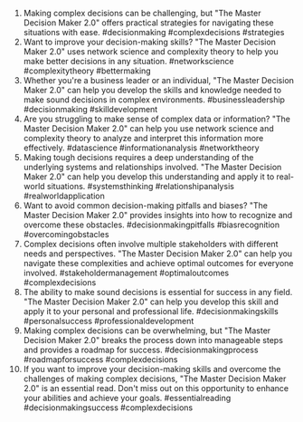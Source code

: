 1. Making complex decisions can be challenging, but "The Master Decision Maker 2.0" offers practical strategies for navigating these situations with ease. #decisionmaking #complexdecisions #strategies
2. Want to improve your decision-making skills? "The Master Decision Maker 2.0" uses network science and complexity theory to help you make better decisions in any situation. #networkscience #complexitytheory #bettermaking
3. Whether you're a business leader or an individual, "The Master Decision Maker 2.0" can help you develop the skills and knowledge needed to make sound decisions in complex environments. #businessleadership #decisionmaking #skilldevelopment
4. Are you struggling to make sense of complex data or information? "The Master Decision Maker 2.0" can help you use network science and complexity theory to analyze and interpret this information more effectively. #datascience #informationanalysis #networktheory
5. Making tough decisions requires a deep understanding of the underlying systems and relationships involved. "The Master Decision Maker 2.0" can help you develop this understanding and apply it to real-world situations. #systemsthinking #relationshipanalysis #realworldapplication
6. Want to avoid common decision-making pitfalls and biases? "The Master Decision Maker 2.0" provides insights into how to recognize and overcome these obstacles. #decisionmakingpitfalls #biasrecognition #overcomingobstacles
7. Complex decisions often involve multiple stakeholders with different needs and perspectives. "The Master Decision Maker 2.0" can help you navigate these complexities and achieve optimal outcomes for everyone involved. #stakeholdermanagement #optimaloutcomes #complexdecisions
8. The ability to make sound decisions is essential for success in any field. "The Master Decision Maker 2.0" can help you develop this skill and apply it to your personal and professional life. #decisionmakingskills #personalsuccess #professionaldevelopment
9. Making complex decisions can be overwhelming, but "The Master Decision Maker 2.0" breaks the process down into manageable steps and provides a roadmap for success. #decisionmakingprocess #roadmapforsuccess #complexdecisions
10. If you want to improve your decision-making skills and overcome the challenges of making complex decisions, "The Master Decision Maker 2.0" is an essential read. Don't miss out on this opportunity to enhance your abilities and achieve your goals. #essentialreading #decisionmakingsuccess #complexdecisions
